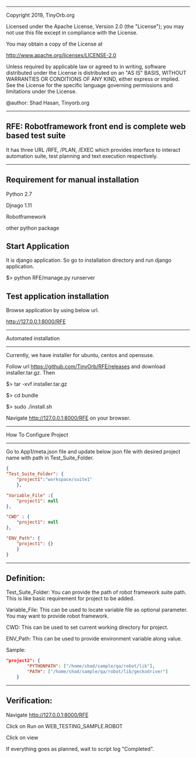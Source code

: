 **************************************************************************
Copyright 2019, TinyOrb.org

Licensed under the Apache License, Version 2.0 (the "License");
you may not use this file except in compliance with the License.


You may obtain a copy of the License at

http://www.apache.org/licenses/LICENSE-2.0

Unless required by applicable law or agreed to in writing, software
distributed under the License is distributed on an "AS IS" BASIS,
WITHOUT WARRANTIES OR CONDITIONS OF ANY KIND, either express or implied.
See the License for the specific language governing permissions and
limitations under the License.

@author: Shad Hasan, Tinyorb.org
**************************************************************************
RFE: Robotframework front end is complete web based test suite 
-----------------------------------
It has three URL /RFE, /PLAN, /EXEC which provides interface to interact automation suite, test planning and 
text execution respectively.

-----------------------------------
Requirement for manual installation
-----------------------------------
Python 2.7

Djnago 1.11

Robotframework

other python package

Start Application
-----------------
It is django application. So go to installation directory and run django application.

$> python RFE/manage.py runserver

Test application installation
-----------------------------
Browse application by using below url.

http://127.0.0.1:8000/RFE

*************************
Automated installation
*************************
Currently, we have installer for ubuntu, centos and opensuse.

Follow url https://github.com/TinyOrb/RFE/releases and download installer.tar.gz. Then

$> tar -xvf installer.tar.gz

$> cd bundle

$> sudo ./install.sh

Navigate http://127.0.0.1:8000/RFE on your browser.

************************
How To Configure Project
************************
Go to App1/meta.json file and update below json file with desired project name with path in Test_Suite_Folder.

```json
{
"Test_Suite_Folder": {
    "project1":"workspace/suite1"
    },

"Variable_File" :{
    "project1": null
},

"CWD" : {
    "project1": null
},

"ENV_Path": {
    "project1": {}
    }
}
```
-----------
Definition:
-----------
Test_Suite_Folder: You can provide the path of robot framework suite path. This is like basic requirement for project to be added.

Variable_File: This can be used to locate variable file as optional parameter. You may want to provide robot framework.

CWD: This can be used to set current working directory for project.

ENV_Path: This can be used to provide environment variable along value.


Sample:

```json
"project2": {
        "PYTHONPATH": ["/home/shad/sample/qa/robot/lib"],
        "PATH": ["/home/shad/sample/qa/robot/lib/geckodriver"]
    }
```
-------------
Verification:
-------------
Navigate http://127.0.0.1:8000/RFE

Click on Run on WEB_TESTING_SAMPLE.ROBOT

Click on view

If everything goes as planned, wait to script log "Completed".


